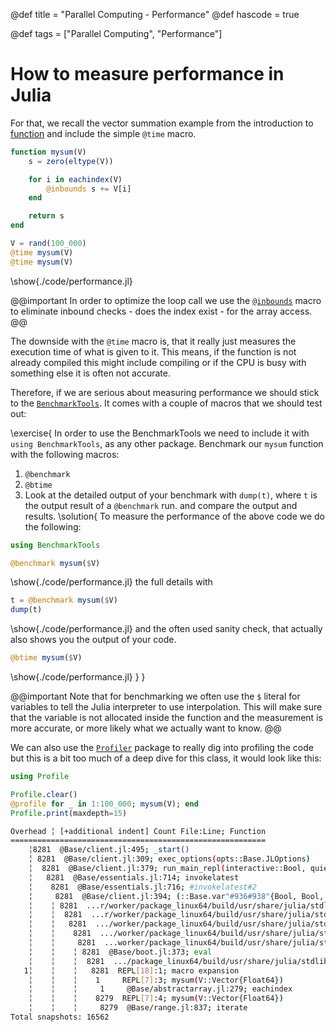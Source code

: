 @def title = "Parallel Computing - Performance"
@def hascode = true

@def tags = ["Parallel Computing", "Performance"]

# How to measure performance in Julia

For that, we recall the vector summation example from the introduction to [function](../../introduction/functions/) and include the simple `@time` macro.
```julia:./code/performance.jl
function mysum(V)
    s = zero(eltype(V))

    for i in eachindex(V)
        @inbounds s += V[i]
    end

    return s
end

V = rand(100_000)
@time mysum(V)
@time mysum(V)
```
\show{./code/performance.jl}

@@important
In order to optimize the loop call we use the [`@inbounds`](https://docs.julialang.org/en/v1/devdocs/boundscheck/) macro to eliminate inbound checks - does the index exist - for the array access.
@@

The downside with the `@time` macro is, that it really just measures the execution time of what is given to it. This means, if the function is not already compiled this might include compiling or if the CPU is busy with something else it is often not accurate. 

Therefore, if we are serious about measuring performance we should stick to the [`BenchmarkTools`](https://juliaci.github.io/BenchmarkTools.jl/stable/). It comes with a couple of macros that we should test out:

\exercise{
In order to use the BenchmarkTools we need to include it with `using BenchmarkTools`, as any other package. 
Benchmark our `mysum` function with the following macros:
1. `@benchmark`
1. `@btime` 
1. Look at the detailed output of your benchmark with `dump(t)`, where `t` is the output result of a `@benchmark` run.
and compare the output and results.
\solution{
To measure the performance of the above code we do the following:
```julia:./code/performance.jl
using BenchmarkTools

@benchmark mysum($V)
```
\show{./code/performance.jl}
the full details with 
```julia:./code/performance.jl
t = @benchmark mysum($V)
dump(t)
```
\show{./code/performance.jl}
and the often used sanity check, that actually also shows you the output of your code.
```julia:./code/performance.jl
@btime mysum($V)
```
\show{./code/performance.jl}
}
}

@@important
Note that for benchmarking we often use the `$` literal for variables to tell the Julia interpreter to use interpolation. 
This will make sure that the variable is not allocated inside the function and the measurement is more accurate, or more likely what we actually want to know. 
@@ 

We can also use the [`Profiler`](https://docs.julialang.org/en/v1/manual/profile/#Profiling) package to really dig into profiling the code but this is a bit too much of a deep dive for this class, it would look like this:
```julia:./code/performance.jl
using Profile

Profile.clear()
@profile for _ in 1:100_000; mysum(V); end
Profile.print(maxdepth=15)
```
```bash
Overhead ╎ [+additional indent] Count File:Line; Function
=========================================================
    ╎8281  @Base/client.jl:495; _start()
    ╎ 8281  @Base/client.jl:309; exec_options(opts::Base.JLOptions)
    ╎  8281  @Base/client.jl:379; run_main_repl(interactive::Bool, quiet::Bool, banner::Bool, history_file::Bool, color_set::Bool)
    ╎   8281  @Base/essentials.jl:714; invokelatest
    ╎    8281  @Base/essentials.jl:716; #invokelatest#2
    ╎     8281  @Base/client.jl:394; (::Base.var"#936#938"{Bool, Bool, Bool})(REPL::Module)
    ╎    ╎ 8281  ...r/worker/package_linux64/build/usr/share/julia/stdlib/v1.7/REPL/src/REPL.jl:351; run_repl(repl::REPL.AbstractREPL, consumer::Any)
    ╎    ╎  8281  ...r/worker/package_linux64/build/usr/share/julia/stdlib/v1.7/REPL/src/REPL.jl:364; run_repl(repl::REPL.AbstractREPL, consumer::Any; backend_on_current_task::Bool)
    ╎    ╎   8281  .../worker/package_linux64/build/usr/share/julia/stdlib/v1.7/REPL/src/REPL.jl:231; start_repl_backend(backend::REPL.REPLBackend, consumer::Any)
    ╎    ╎    8281  .../worker/package_linux64/build/usr/share/julia/stdlib/v1.7/REPL/src/REPL.jl:246; repl_backend_loop(backend::REPL.REPLBackend)
    ╎    ╎     8281  ...worker/package_linux64/build/usr/share/julia/stdlib/v1.7/REPL/src/REPL.jl:150; eval_user_input(ast::Any, backend::REPL.REPLBackend)
    ╎    ╎    ╎ 8281  @Base/boot.jl:373; eval
    ╎    ╎    ╎  8281  .../package_linux64/build/usr/share/julia/stdlib/v1.7/Profile/src/Profile.jl:28; top-level scope
   1╎    ╎    ╎   8281  REPL[18]:1; macro expansion
    ╎    ╎    ╎    1     REPL[7]:3; mysum(V::Vector{Float64})
    ╎    ╎    ╎     1     @Base/abstractarray.jl:279; eachindex
    ╎    ╎    ╎    8279  REPL[7]:4; mysum(V::Vector{Float64})
    ╎    ╎    ╎     8279  @Base/range.jl:837; iterate
Total snapshots: 16562
```